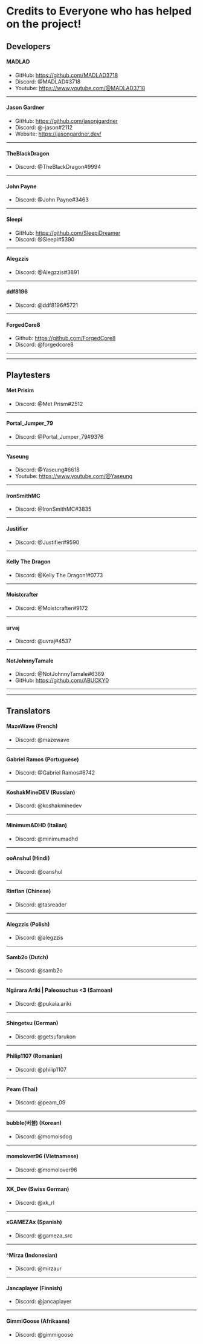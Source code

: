 # Credits to Everyone who has helped on the project!

## Developers
#### MADLAD
- GitHub: https://github.com/MADLAD3718
- Discord: @MADLAD#3718
- Youtube: https://www.youtube.com/@MADLAD3718
***
#### Jason Gardner 
- GitHub: https://github.com/jasonjgardner
- Discord: @-jason#2112
- Website: https://jasongardner.dev/
***
#### TheBlackDragon
- Discord: @TheBlackDragon#9994
***
#### John Payne
- Discord: @John Payne#3463
***
#### Sleepi
- GitHub: https://github.com/SleepiDreamer
- Discord: @Sleepi#5390
***
#### Alegzzis
- Discord: @Alegzzis#3891
***
#### ddf8196
- Discord: @ddf8196#5721
***
#### ForgedCore8
- Github: https://github.com/ForgedCore8
- Discord: @forgedcore8
***
***
## Playtesters
#### Met Prisim
- Discord: @Met Prism#2512
***
#### Portal_Jumper_79
- Discord: @Portal_Jumper_79#9376
***
#### Yaseung
- Discord: @Yaseung#6618
- Youtube: https://www.youtube.com/@Yaseung
***
#### IronSmithMC
- Discord: @IronSmithMC#3835
***
#### Justifier
- Discord: @Justifier#9590
***
#### Kelly The Dragon
- Discord: @Kelly The Dragon!#0773
***
#### Moistcrafter
- Discord: @Moistcrafter#9172
***
#### urvaj
- Discord: @uvraj#4537
***
#### NotJohnnyTamale
- Discord: @NotJohnnyTamale#6389
- GitHub: https://github.com/ABUCKY0

***
***

## Translators
#### MazeWave (French)
- Discord: @mazewave
***
#### Gabriel Ramos (Portuguese)
- Discord: @Gabriel Ramos#6742
***
#### KoshakMineDEV (Russian)
- Discord: @koshakminedev
***
#### MinimumADHD (Italian)
- Discord: @minimumadhd
***
#### ooAnshul (Hindi)
- Discord: @oanshul
***
#### Rinflan (Chinese)
- Discord: @tasreader
***
#### Alegzzis (Polish)
- Discord: @alegzzis
***
#### Samb2o (Dutch)
- Discord: @samb2o
***
#### Ngārara Ariki | Paleosuchus <3 (Samoan)
- Discord: @pukaia.ariki
***
#### Shingetsu (German)
- Discord: @getsufarukon
***
#### Philip1107 (Romanian)
- Discord: @philip1107
***
#### Peam (Thai)
- Discord: @peam_09
***
#### bubble(버블) (Korean)
- Discord: @momoisdog
***
#### momolover96 (Vietnamese)
- Discord: @momolover96
***
#### XK_Dev (Swiss German)
- Discord: @xk_rl
***
#### xGAMEZAx (Spanish)
- Discord: @gameza_src
***
#### ^Mirza (Indonesian)
- Discord: @mirzaur
***
#### Jancaplayer (Finnish)
- Discord: @jancaplayer
***
#### GimmiGoose (Afrikaans)
- Discord: @gimmigoose
